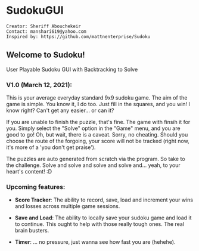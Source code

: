 # SudokuGUI
`Creator: Sheriff Abouchekeir`  
`Contact: manshari619@yahoo.com`  
`Inspired by: https://github.com/mattnenterprise/Sudoku`

## Welcome to Sudoku!
User Playable Sudoku GUI with Backtracking to Solve

### V1.0 (March 12, 2021):

This is your average everyday standard 9x9 sudoku game.
The aim of the game is simple. You know it, I do too. 
Just fill in the squares, and you win!
I know right? Can't get any easier... or can it?

If you are unable to finish the puzzle, that's fine. The game with finsih it for you.
Simply select the "Solve" option in the "Game" menu, and you are good to go!
Oh, but wait, there is a caveat. Sorry, no cheating.
Should you choose the route of the forgoing, your score will not be tracked
(right now, it's more of a 'you don't get praise').

The puzzles are auto generated from scratch via the program. So take to the challenge.
Solve and solve and solve and solve and... yeah, to your heart's content!
:D

### Upcoming features:
- **Score Tracker**: The ability to record, save, load and increment your wins and losses across multiple game sessions.  


- **Save and Load**: The ability to locally save your sudoku game and load it to continue. This ought to help with those really tough ones. The real brain busters.
  

- **Timer**: ... no pressure, just wanna see how fast you are (hehehe).